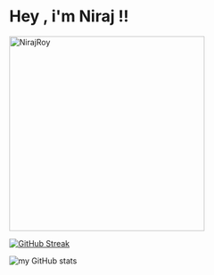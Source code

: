 # Hey , i'm Niraj !!


<img width="350px" src="https://github-readme-stats.vercel.app/api/top-langs/?username=NirajRoy43&layout=compact&hide_border=true&bg_color=0d1117" alt="NirajRoy">
<br/>


[![GitHub Streak](https://github-readme-streak-stats.herokuapp.com?user=NirajRoy43&theme=Javascript-dark&date_format=j%20M%5B%20Y%5D)](https://git.io/streak-stats)
<br/>

![my GitHub stats](https://github-readme-stats.vercel.app/api?username=NirajRoy43&theme=highcontrast&show_icons=true)





